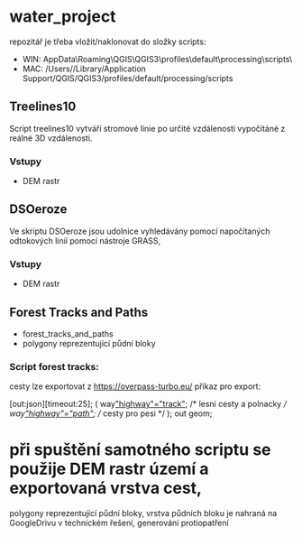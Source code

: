 # water_project
repozitář je třeba vložit/naklonovat do složky scripts:
- WIN: AppData\Roaming\QGIS\QGIS3\profiles\default\processing\scripts\
- MAC: /Users/<username>/Library/Application Support/QGIS/QGIS3/profiles/default/processing/scripts


## Treelines10
Script treelines10 vytváří stromové linie po určité vzdálenosti vypočítáné z reálné 3D vzdálenosti.

### Vstupy
- DEM rastr


## DSOeroze
Ve skriptu DSOeroze jsou udolnice vyhledávány pomocí napočítaných odtokových linií pomocí nástroje GRASS, 

### Vstupy
- DEM rastr


## Forest Tracks and Paths
- forest_tracks_and_paths
- polygony reprezentující půdní bloky


### Script forest tracks: 

cesty lze exportovat z  https://overpass-turbo.eu/
příkaz pro export: 

[out:json][timeout:25];
(
  way["highway"="track"]({{bbox}}); /* lesni cesty a polnacky */
  way["highway"="path"]({{bbox}}); /* cesty pro pesi */
);
out geom;

při spuštění samotného scriptu se použije DEM rastr území a exportovaná vrstva cest, 
=======
polygony reprezentující půdní bloky, vrstva půdních bloku je nahraná na GoogleDrivu v technickém řešení, generování protiopatření 
